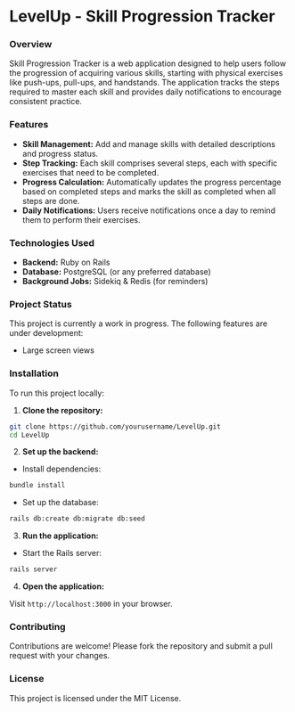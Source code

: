 <h1>LevelUp - Skill Progression Tracker</h1>

<h3>Overview</h3>

Skill Progression Tracker is a web application designed to help users follow the progression of acquiring various skills, starting with physical exercises like push-ups, pull-ups, and handstands. The application tracks the steps required to master each skill and provides daily notifications to encourage consistent practice.

<h3>Features</h3>

- **Skill Management:** Add and manage skills with detailed descriptions and progress status.
- **Step Tracking:** Each skill comprises several steps, each with specific exercises that need to be completed.
- **Progress Calculation:** Automatically updates the progress percentage based on completed steps and marks the skill as completed when all steps are done.
- **Daily Notifications:** Users receive notifications once a day to remind them to perform their exercises.

<h3>Technologies Used</h3>

- **Backend:** Ruby on Rails
- **Database:** PostgreSQL (or any preferred database)
- **Background Jobs:** Sidekiq & Redis (for reminders)

<h3>Project Status</h3>

This project is currently a work in progress. The following features are under development:

- Large screen views

<h3>Installation</h3>

To run this project locally:

1. **Clone the repository:**

```bash
git clone https://github.com/yourusername/LevelUp.git
cd LevelUp
```
2. **Set up the backend:**

- Install dependencies:
```bash
bundle install
```

- Set up the database:
```bash
rails db:create db:migrate db:seed
```

3. **Run the application:**

- Start the Rails server:
```bash
rails server
```

4. **Open the application:**

Visit `http://localhost:3000` in your browser.

<h3>Contributing</h3>

Contributions are welcome! Please fork the repository and submit a pull request with your changes.

<h3>License</h3>

This project is licensed under the MIT License.
